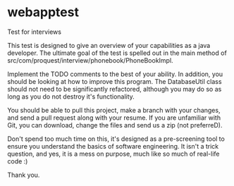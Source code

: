 webapptest
==========

Test for interviews

This test is designed to give an overview of your capabilities as a java developer.  The ultimate goal of the test is spelled out in the main method of src/com/proquest/interview/phonebook/PhoneBookImpl.

Implement the TODO comments to the best of your ability.  In addition, you should be looking at how to improve this program.  The DatabaseUtil class should not need to be significantly refactored, although you may do so as long as you do not destroy it's functionality.

You should be able to pull this project, make a branch with your changes, and send a pull request along with your resume. If you are unfamiliar with Git, you can download, change the files and send us a zip (not preferreD).

Don't spend too much time on this, it's designed as a pre-screening tool to ensure you understand the basics of software engineering.  It isn't a trick question, and yes, it is a mess on purpose, much like so much of real-life code :)

Thank you.
